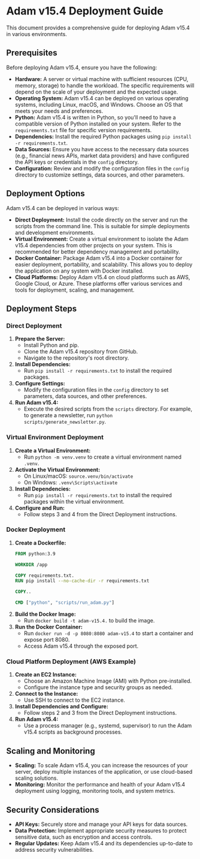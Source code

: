 # Adam v15.4 Deployment Guide

This document provides a comprehensive guide for deploying Adam v15.4 in various environments.

## Prerequisites

Before deploying Adam v15.4, ensure you have the following:

* **Hardware:** A server or virtual machine with sufficient resources (CPU, memory, storage) to handle the workload. The specific requirements will depend on the scale of your deployment and the expected usage.
* **Operating System:** Adam v15.4 can be deployed on various operating systems, including Linux, macOS, and Windows. Choose an OS that meets your needs and preferences.
* **Python:** Adam v15.4 is written in Python, so you'll need to have a compatible version of Python installed on your system. Refer to the `requirements.txt` file for specific version requirements.
* **Dependencies:** Install the required Python packages using `pip install -r requirements.txt`.
* **Data Sources:** Ensure you have access to the necessary data sources (e.g., financial news APIs, market data providers) and have configured the API keys or credentials in the `config` directory.
* **Configuration:** Review and modify the configuration files in the `config` directory to customize settings, data sources, and other parameters.

## Deployment Options

Adam v15.4 can be deployed in various ways:

* **Direct Deployment:** Install the code directly on the server and run the scripts from the command line. This is suitable for simple deployments and development environments.
* **Virtual Environment:** Create a virtual environment to isolate the Adam v15.4 dependencies from other projects on your system. This is recommended for better dependency management and portability.
* **Docker Container:** Package Adam v15.4 into a Docker container for easier deployment, portability, and scalability. This allows you to deploy the application on any system with Docker installed.
* **Cloud Platforms:** Deploy Adam v15.4 on cloud platforms such as AWS, Google Cloud, or Azure. These platforms offer various services and tools for deployment, scaling, and management.

## Deployment Steps

### Direct Deployment

1. **Prepare the Server:**
    * Install Python and pip.
    * Clone the Adam v15.4 repository from GitHub.
    * Navigate to the repository's root directory.
2. **Install Dependencies:**
    * Run `pip install -r requirements.txt` to install the required packages.
3. **Configure Settings:**
    * Modify the configuration files in the `config` directory to set parameters, data sources, and other preferences.
4. **Run Adam v15.4:**
    * Execute the desired scripts from the `scripts` directory. For example, to generate a newsletter, run `python scripts/generate_newsletter.py`.

### Virtual Environment Deployment

1. **Create a Virtual Environment:**
    * Run `python -m venv.venv` to create a virtual environment named `.venv`.
2. **Activate the Virtual Environment:**
    * On Linux/macOS: `source.venv/bin/activate`
    * On Windows: `.venv\Scripts\activate`
3. **Install Dependencies:**
    * Run `pip install -r requirements.txt` to install the required packages within the virtual environment.
4. **Configure and Run:**
    * Follow steps 3 and 4 from the Direct Deployment instructions.

### Docker Deployment

1. **Create a Dockerfile:**
    ```dockerfile
    FROM python:3.9

    WORKDIR /app

    COPY requirements.txt.
    RUN pip install --no-cache-dir -r requirements.txt

    COPY..

    CMD ["python", "scripts/run_adam.py"]
    ```
2. **Build the Docker Image:**
    * Run `docker build -t adam-v15.4.` to build the image.
3. **Run the Docker Container:**
    * Run `docker run -d -p 8080:8080 adam-v15.4` to start a container and expose port 8080.
    * Access Adam v15.4 through the exposed port.

### Cloud Platform Deployment (AWS Example)

1. **Create an EC2 Instance:**
    * Choose an Amazon Machine Image (AMI) with Python pre-installed.
    * Configure the instance type and security groups as needed.
2. **Connect to the Instance:**
    * Use SSH to connect to the EC2 instance.
3. **Install Dependencies and Configure:**
    * Follow steps 2 and 3 from the Direct Deployment instructions.
4. **Run Adam v15.4:**
    * Use a process manager (e.g., systemd, supervisor) to run the Adam v15.4 scripts as background processes.

## Scaling and Monitoring

* **Scaling:** To scale Adam v15.4, you can increase the resources of your server, deploy multiple instances of the application, or use cloud-based scaling solutions.
* **Monitoring:** Monitor the performance and health of your Adam v15.4 deployment using logging, monitoring tools, and system metrics.

## Security Considerations

* **API Keys:** Securely store and manage your API keys for data sources.
* **Data Protection:** Implement appropriate security measures to protect sensitive data, such as encryption and access controls.
* **Regular Updates:** Keep Adam v15.4 and its dependencies up-to-date to address security vulnerabilities.
